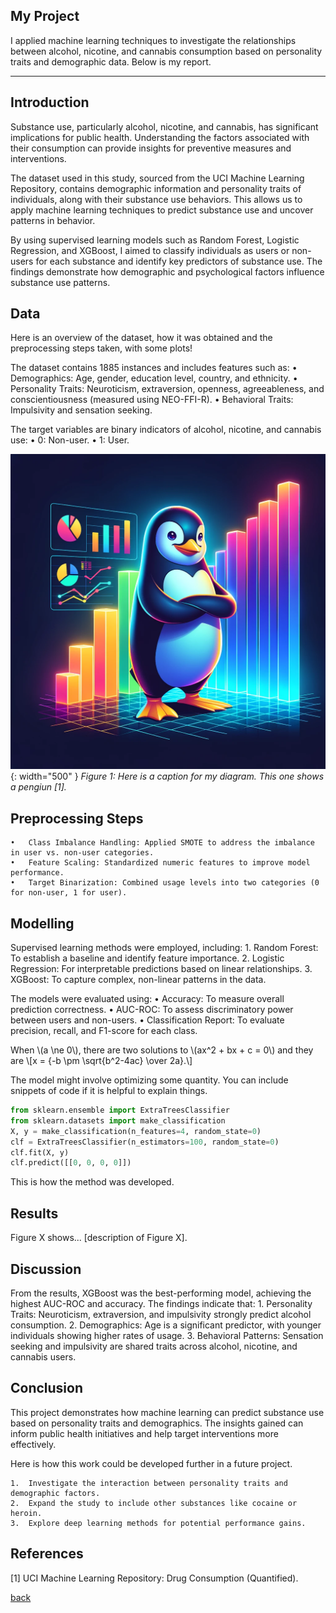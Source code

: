 <script id="MathJax-script" async src="https://cdn.jsdelivr.net/npm/mathjax@3/es5/tex-mml-chtml.js"></script>

## My Project

I applied machine learning techniques to investigate the relationships between alcohol, nicotine, and cannabis consumption based on personality traits and demographic data. Below is my report.

***

## Introduction 

Substance use, particularly alcohol, nicotine, and cannabis, has significant implications for public health. Understanding the factors associated with their consumption can provide insights for preventive measures and interventions.

The dataset used in this study, sourced from the UCI Machine Learning Repository, contains demographic information and personality traits of individuals, along with their substance use behaviors. This allows us to apply machine learning techniques to predict substance use and uncover patterns in behavior.

By using supervised learning models such as Random Forest, Logistic Regression, and XGBoost, I aimed to classify individuals as users or non-users for each substance and identify key predictors of substance use. The findings demonstrate how demographic and psychological factors influence substance use patterns.

## Data

Here is an overview of the dataset, how it was obtained and the preprocessing steps taken, with some plots!

The dataset contains 1885 instances and includes features such as:
	•	Demographics: Age, gender, education level, country, and ethnicity.
	•	Personality Traits: Neuroticism, extraversion, openness, agreeableness, and conscientiousness (measured using NEO-FFI-R).
	•	Behavioral Traits: Impulsivity and sensation seeking.

The target variables are binary indicators of alcohol, nicotine, and cannabis use:
	•	0: Non-user.
	•	1: User.

![](assets/IMG/datapenguin.png){: width="500" }
*Figure 1: Here is a caption for my diagram. This one shows a pengiun [1].*

## Preprocessing Steps
	•	Class Imbalance Handling: Applied SMOTE to address the imbalance in user vs. non-user categories.
	•	Feature Scaling: Standardized numeric features to improve model performance.
	•	Target Binarization: Combined usage levels into two categories (0 for non-user, 1 for user).

## Modelling

Supervised learning methods were employed, including:
	1.	Random Forest: To establish a baseline and identify feature importance.
	2.	Logistic Regression: For interpretable predictions based on linear relationships.
	3.	XGBoost: To capture complex, non-linear patterns in the data.

The models were evaluated using:
	•	Accuracy: To measure overall prediction correctness.
	•	AUC-ROC: To assess discriminatory power between users and non-users.
	•	Classification Report: To evaluate precision, recall, and F1-score for each class.

<p>
When \(a \ne 0\), there are two solutions to \(ax^2 + bx + c = 0\) and they are
  \[x = {-b \pm \sqrt{b^2-4ac} \over 2a}.\]
</p>

The model might involve optimizing some quantity. You can include snippets of code if it is helpful to explain things.

```python
from sklearn.ensemble import ExtraTreesClassifier
from sklearn.datasets import make_classification
X, y = make_classification(n_features=4, random_state=0)
clf = ExtraTreesClassifier(n_estimators=100, random_state=0)
clf.fit(X, y)
clf.predict([[0, 0, 0, 0]])
```

This is how the method was developed.

## Results

Figure X shows... [description of Figure X].

## Discussion

From the results, XGBoost was the best-performing model, achieving the highest AUC-ROC and accuracy. The findings indicate that:
	1.	Personality Traits: Neuroticism, extraversion, and impulsivity strongly predict alcohol consumption.
	2.	Demographics: Age is a significant predictor, with younger individuals showing higher rates of usage.
	3.	Behavioral Patterns: Sensation seeking and impulsivity are shared traits across alcohol, nicotine, and cannabis users.

## Conclusion

This project demonstrates how machine learning can predict substance use based on personality traits and demographics. The insights gained can inform public health initiatives and help target interventions more effectively.

Here is how this work could be developed further in a future project.

	1.	Investigate the interaction between personality traits and demographic factors.
	2.	Expand the study to include other substances like cocaine or heroin.
	3.	Explore deep learning methods for potential performance gains.

## References
[1] UCI Machine Learning Repository: Drug Consumption (Quantified).

[back](./)

